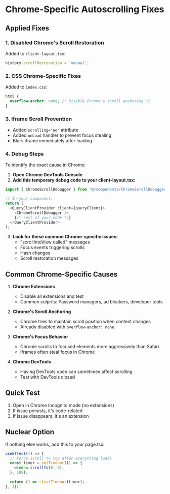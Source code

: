 # Chrome-Specific Autoscrolling Fixes

## Applied Fixes

### 1. **Disabled Chrome's Scroll Restoration**
Added to `client-layout.tsx`:
```javascript
history.scrollRestoration = 'manual';
```

### 2. **CSS Chrome-Specific Fixes**
Added to `index.css`:
```css
html {
  overflow-anchor: none; /* Disable Chrome's scroll anchoring */
}
```

### 3. **Iframe Scroll Prevention**
- Added `scrolling="no"` attribute
- Added `onLoad` handler to prevent focus stealing
- Blurs iframe immediately after loading

### 4. **Debug Steps**

To identify the exact cause in Chrome:

1. **Open Chrome DevTools Console**
2. **Add this temporary debug code to your client-layout.tsx:**

```javascript
import { ChromeScrollDebugger } from '@/components/ChromeScrollDebugger';

// In your component:
return (
  <QueryClientProvider client={queryClient}>
    <ChromeScrollDebugger />
    {/* rest of your code */}
  </QueryClientProvider>
);
```

3. **Look for these common Chrome-specific issues:**
   - "scrollIntoView called" messages
   - Focus events triggering scrolls
   - Hash changes
   - Scroll restoration messages

## Common Chrome-Specific Causes

1. **Chrome Extensions**
   - Disable all extensions and test
   - Common culprits: Password managers, ad blockers, developer tools

2. **Chrome's Scroll Anchoring**
   - Chrome tries to maintain scroll position when content changes
   - Already disabled with `overflow-anchor: none`

3. **Chrome's Focus Behavior**
   - Chrome scrolls to focused elements more aggressively than Safari
   - iframes often steal focus in Chrome

4. **Chrome DevTools**
   - Having DevTools open can sometimes affect scrolling
   - Test with DevTools closed

## Quick Test

1. Open in Chrome Incognito mode (no extensions)
2. If issue persists, it's code-related
3. If issue disappears, it's an extension

## Nuclear Option

If nothing else works, add this to your page.tsx:

```javascript
useEffect(() => {
  // Force scroll to top after everything loads
  const timer = setTimeout(() => {
    window.scrollTo(0, 0);
  }, 100);
  
  return () => clearTimeout(timer);
}, []);
```
